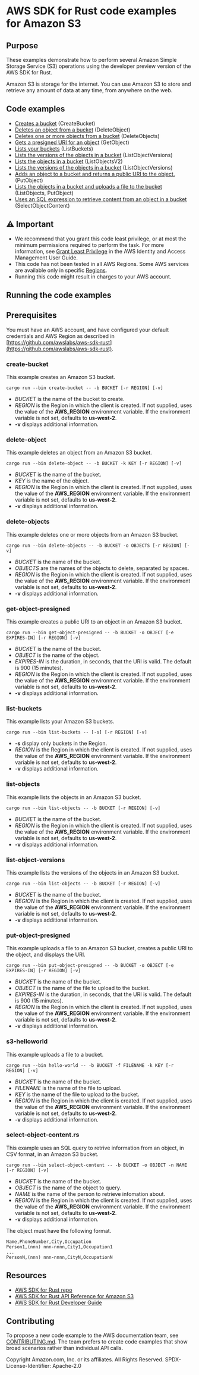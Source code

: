 # AWS SDK for Rust code examples for Amazon S3

## Purpose

These examples demonstrate how to perform several Amazon Simple Storage Service (S3) operations using the developer preview version of the AWS SDK for Rust.

Amazon S3 is storage for the internet. You can use Amazon S3 to store and retrieve any amount of data at any time, from anywhere on the web.

## Code examples

- [Creates a bucket](src/bin/create-bucket.rs) (CreateBucket)
- [Deletes an object from a bucket](src/bin/delete-object.rs) (DeleteObject)
- [Deletes one or more objects from a bucket](src/bin/delete-objects.rs) (DeleteObjects)
- [Gets a presigned URI for an object](src/bin/get-object-presigned.rs) (GetObject)
- [Lists your buckets](src/bin/list-buckets.rs) (ListBuckets)
- [Lists the versions of the objects in a bucket](src/bin/list-object-versions.rs) (ListObjectVersions)
- [Lists the objects in a bucket](src/bin/list-objects.rs) (ListObjectsV2)
- [Lists the versions of the objects in a bucket](src/bin/list-object-versions.rs) (ListObjectVersions)
- [Adds an object to a bucket and returns a public URI to the object.](src/bin/put-object-presigned.rs) (PutObject)
- [Lists the objects in a bucket and uploads a file to the bucket](src/bin/s3_helloworld.rs) (ListObjects, PutObject)
- [Uses an SQL expression to retrieve content from an object in a bucket](src/bin/select-object-content.rs) (SelectObjectContent)

## ⚠ Important

- We recommend that you grant this code least privilege, 
  or at most the minimum permissions required to perform the task.
  For more information, see
  [Grant Least Privilege](https://docs.aws.amazon.com/IAM/latest/UserGuide/best-practices.html#grant-least-privilege)
  in the AWS Identity and Access Management User Guide.
- This code has not been tested in all AWS Regions.
  Some AWS services are available only in specific
  [Regions](https://aws.amazon.com/about-aws/global-infrastructure/regional-product-services).
- Running this code might result in charges to your AWS account.

## Running the code examples

## Prerequisites

You must have an AWS account, and have configured your default credentials and AWS Region as described in [https://github.com/awslabs/aws-sdk-rust](https://github.com/awslabs/aws-sdk-rust).

### create-bucket

This example creates an Amazon S3 bucket.

`cargo run --bin create-bucket -- -b BUCKET [-r REGION] [-v]`

- _BUCKET_ is the name of the bucket to create.
- _REGION_ is the Region in which the client is created.
  If not supplied, uses the value of the __AWS_REGION__ environment variable.
  If the environment variable is not set, defaults to __us-west-2__.
- __-v__ displays additional information.

### delete-object

This example deletes an object from an Amazon S3 bucket.

`cargo run --bin delete-object -- -b BUCKET -k KEY [-r REGION] [-v]`

- _BUCKET_ is the name of the bucket.
- _KEY_ is the name of the object.
- _REGION_ is the Region in which the client is created.
  If not supplied, uses the value of the __AWS_REGION__ environment variable.
  If the environment variable is not set, defaults to __us-west-2__.
- __-v__ displays additional information.

### delete-objects

This example deletes one or more objects from an Amazon S3 bucket.

`cargo run --bin delete-objects -- -b BUCKET -o OBJECTS [-r REGION] [-v]`

- _BUCKET_ is the name of the bucket.
- _OBJECTS_ are the names of the objects to delete, separated by spaces.
- _REGION_ is the Region in which the client is created.
  If not supplied, uses the value of the __AWS_REGION__ environment variable.
  If the environment variable is not set, defaults to __us-west-2__.
- __-v__ displays additional information.

### get-object-presigned

This example creates a public URI to an object in an Amazon S3 bucket.

`cargo run --bin get-object-presigned -- -b BUCKET -o OBJECT [-e EXPIRES-IN] [-r REGION] [-v]`

- _BUCKET_ is the name of the bucket.
- _OBJECT_ is the name of the object.
- _EXPIRES-IN_ is the duration, in seconds, that the URI is valid. The default is 900 (15 minutes).
- _REGION_ is the Region in which the client is created.
  If not supplied, uses the value of the __AWS_REGION__ environment variable.
  If the environment variable is not set, defaults to __us-west-2__.
- __-v__ displays additional information.

### list-buckets

This example lists your Amazon S3 buckets.

`cargo run --bin list-buckets -- [-s] [-r REGION] [-v]`

- __-s__ display only buckets in the Region.
- _REGION_ is the Region in which the client is created.
  If not supplied, uses the value of the __AWS_REGION__ environment variable.
  If the environment variable is not set, defaults to __us-west-2__.
- __-v__ displays additional information.

### list-objects

This example lists the objects in an Amazon S3 bucket.

`cargo run --bin list-objects -- -b BUCKET [-r REGION] [-v]`

- _BUCKET_ is the name of the bucket.
- _REGION_ is the Region in which the client is created.
  If not supplied, uses the value of the __AWS_REGION__ environment variable.
  If the environment variable is not set, defaults to __us-west-2__.
- __-v__ displays additional information.

### list-object-versions

This example lists the versions of the objects in an Amazon S3 bucket.

`cargo run --bin list-objects -- -b BUCKET [-r REGION] [-v]`

- _BUCKET_ is the name of the bucket.
- _REGION_ is the Region in which the client is created.
  If not supplied, uses the value of the __AWS_REGION__ environment variable.
  If the environment variable is not set, defaults to __us-west-2__.
- __-v__ displays additional information.

### put-object-presigned

This example uploads a file to an Amazon S3 bucket, creates a public URI to the object, and displays the URI.

`cargo run --bin put-object-presigned -- -b BUCKET -o OBJECT [-e EXPIRES-IN] [-r REGION] [-v]`

- _BUCKET_ is the name of the bucket.
- _OBJECT_ is the name of the file to upload to the bucket.
- _EXPIRES-IN_ is the duration, in seconds, that the URI is valid. The default is 900 (15 minutes).
- _REGION_ is the Region in which the client is created.
  If not supplied, uses the value of the __AWS_REGION__ environment variable.
  If the environment variable is not set, defaults to __us-west-2__.
- __-v__ displays additional information.

### s3-helloworld

This example uploads a file to a bucket.

`cargo run --bin hello-world -- -b BUCKET -f FILENAME -k KEY [-r REGION] [-v]`

- _BUCKET_ is the name of the bucket.
- _FILENAME_ is the name of the file to upload.
- _KEY_ is the name of the file to upload to the bucket.
- _REGION_ is the Region in which the client is created.
  If not supplied, uses the value of the __AWS_REGION__ environment variable.
  If the environment variable is not set, defaults to __us-west-2__.
- __-v__ displays additional information.

### select-object-content.rs

This example uses an SQL query to retrive information from an object, in CSV format, in an Amazon S3 bucket.

`cargo run --bin select-object-content -- -b BUCKET -o OBJECT -n NAME [-r REGION] [-v]`

- _BUCKET_ is the name of the bucket.
- _OBJECT_ is the name of the object to query.
- _NAME_ is the name of the person to retrieve infomation about.
- _REGION_ is the Region in which the client is created.
  If not supplied, uses the value of the __AWS_REGION__ environment variable.
  If the environment variable is not set, defaults to __us-west-2__.
- __-v__ displays additional information.

The object must have the following format.

```
Name,PhoneNumber,City,Occupation
Person1,(nnn) nnn-nnnn,City1,Occupation1
...
PersonN,(nnn) nnn-nnnn,CityN,OccupationN
```

## Resources

- [AWS SDK for Rust repo](https://github.com/awslabs/aws-sdk-rust)
- [AWS SDK for Rust API Reference for Amazon S3](https://docs.rs/aws-sdk-s3)
- [AWS SDK for Rust Developer Guide](https://docs.aws.amazon.com/sdk-for-rust/latest/dg) 

## Contributing

To propose a new code example to the AWS documentation team, 
see [CONTRIBUTING.md](https://github.com/awsdocs/aws-doc-sdk-examples/blob/master/CONTRIBUTING.md). 
The team prefers to create code examples that show broad scenarios rather than individual API calls.

Copyright Amazon.com, Inc. or its affiliates. All Rights Reserved. SPDX-License-Identifier: Apache-2.0
